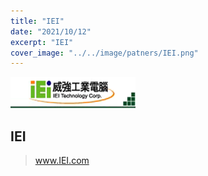 ```yaml
---
title: "IEI"
date: "2021/10/12"
excerpt: "IEI"
cover_image: "../../image/patners/IEI.png"
---
```


<img src='../../image/partners/IEI.png' />

## IEI

> www.IEI.com
